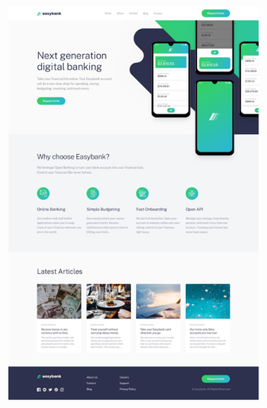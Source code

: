 <a href = "https://yousoumar.github.io/easybank/"><img src = "src/images/screenshot.jpg"></img></a>
